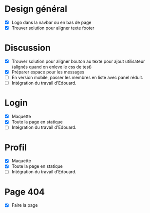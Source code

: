# Design général
- [x] Logo dans la navbar ou en bas de page
- [x] Trouver solution pour aligner texte footer

# Discussion
- [x] Trouver solution pour aligner bouton au texte pour ajout utilisateur (alignés quand on enleve le css de test)
- [x] Préparer espace pour les messages
- [ ] En version mobile, passer les membres en liste avec panel réduit.
- [ ] Intégration du travail d'Edouard.

# Login
- [x] Maquette
- [x] Toute la page en statique
- [ ] Intégration du travail d'Edouard.

# Profil
- [x] Maquette
- [x] Toute la page en statique
- [ ] Intégration du travail d'Edouard.

# Page 404
- [x] Faire la page
